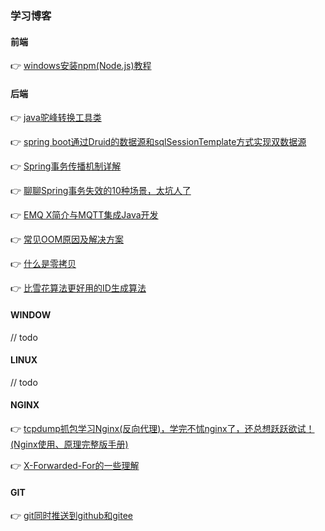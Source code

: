 ### 学习博客


#### 前端
👉 [windows安装npm(Node.js)教程](https://blog.csdn.net/weixin_56993128/article/details/130711702)


#### 后端
👉 [java驼峰转换工具类](https://blog.csdn.net/kanglong129/article/details/98218871)


👉 [spring boot通过Druid的数据源和sqlSessionTemplate方式实现双数据源](https://blog.csdn.net/qq_32157851/article/details/101675197)


👉 [Spring事务传播机制详解](https://blog.csdn.net/qq_26323323/article/details/81908955)


👉 [聊聊Spring事务失效的10种场景，太坑人了](https://juejin.cn/post/7023296582078431246)


👉 [EMQ X简介与MQTT集成Java开发](https://blog.csdn.net/weixin_43847022/article/details/111885555)


👉 [常见OOM原因及解决方案](http://pdf.sonin.cn?file=常见OOM原因及解决方案.pdf)


👉 [什么是零拷贝](https://blog.csdn.net/a745233700/article/details/122660332)


👉 [比雪花算法更好用的ID生成算法](https://www.cnblogs.com/WuLiAKun/p/14623109.html)


#### WINDOW
// todo


#### LINUX
// todo


#### NGINX
👉 [tcpdump抓包学习Nginx(反向代理)，学完不怵nginx了，还总想跃跃欲试！(Nginx使用、原理完整版手册)](https://juejin.cn/post/7070269868553011230)


👉 [X-Forwarded-For的一些理解](https://blog.csdn.net/zyhmz/article/details/82505344)


#### GIT
👉 [git同时推送到github和gitee](https://blog.csdn.net/Create_future/article/details/118567508)

